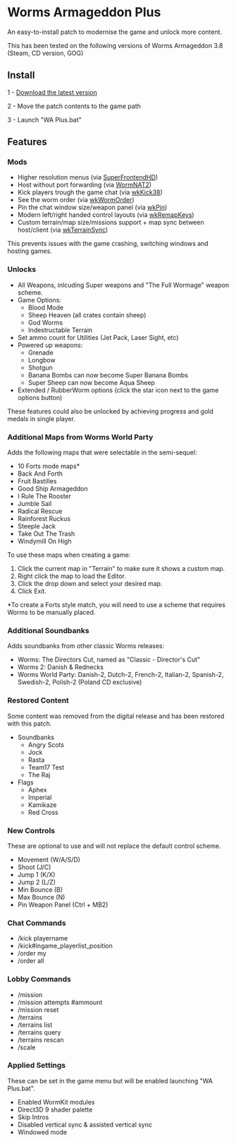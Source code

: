 # Worms Armageddon Plus
An easy-to-install patch to modernise the game and unlock more content.

This has been tested on the following versions of Worms Armageddon
 3.8 (Steam, CD version, GOG)


## Install
 1 - [Download the latest version](https://github.com/M4RCK5/WA-Plus-Batch/archive/refs/heads/master.zip)

 2 - Move the patch contents to the game path

 3 - Launch "WA Plus.bat"

## Features

### Mods
 - Higher resolution menus (via [SuperFrontendHD](https://worms2d.info/SuperFrontendHD))
 - Host without port forwarding (via [WormNAT2](https://worms2d.info/WormNAT2))
 - Kick players trough the game chat (via [wkKick38](https://worms2d.info/WkKick38))
 - See the worm order (via [wkWormOrder](https://worms2d.info/WkWormOrder))
 - Pin the chat window size/weapon panel (via [wkPin](https://worms2d.info/WkPin))
 - Modern left/right handed control layouts (via [wkRemapKeys](https://worms2d.info/WkRemapKeys))
 - Custom terrain/map size/missions support + map sync between host/client (via [wkTerrainSync](https://worms2d.info/WkTerrainSync))

This prevents issues with the game crashing, switching windows and hosting games.

### Unlocks
 - All Weapons, inlcuding Super weapons and "The Full Wormage" weapon scheme.
 - Game Options:
 	- Blood Mode
 	- Sheep Heaven (all crates contain sheep)
 	- God Worms
 	- Indestructable Terrain
 - Set ammo count for Utilities (Jet Pack, Laser Sight, etc)
 - Powered up weapons:
 	- Grenade
 	- Longbow
 	- Shotgun 
 	- Banana Bombs can now become Super Banana Bombs 
 	- Super Sheep can now become Aqua Sheep
 - Extended / RubberWorm options (click the star icon next to the game options button)

These features could also be unlocked by achieving progress and gold medals in single player.

### Additional Maps from Worms World Party
Adds the following maps that were selectable in the semi-sequel:
 - 10 Forts mode maps*
 - Back And Forth
 - Fruit Bastilles
 - Good Ship Armageddon
 - I Rule The Rooster
 - Jumble Sail
 - Radical Rescue
 - Rainforest Ruckus
 - Steeple Jack
 - Take Out The Trash
 - Windymill On High

To use these maps when creating a game:
1. Click the current map in "Terrain" to make sure it shows a custom map.
2. Right click the map to load the Editor.
3. Click the drop down and select your desired map.
4. Click Exit.

*To create a Forts style match, you will need to use a scheme that requires Worms to be manually placed.

### Additional Soundbanks
Adds soundbanks from other classic Worms releases:
 - Worms: The Directors Cut, named as "Classic - Director's Cut"
 - Worms 2: Danish & Rednecks
 - Worms World Party: Danish-2, Dutch-2, French-2, Italian-2, Spanish-2, Swedish-2, Polish-2 (Poland CD exclusive)
 
### Restored Content
Some content was removed from the digital release and has been restored with this patch.
 - Soundbanks
 	- Angry Scots
	- Jock
	- Rasta
	- Team17 Test
	- The Raj
- Flags
	- Aphex
	- Imperial
	- Kamikaze
	- Red Cross

### New Controls
These are optional to use and will not replace the default control scheme.
 - Movement (W/A/S/D)
 - Shoot (J/C)
 - Jump 1 (K/X)
 - Jump 2 (L/Z)
 - Min Bounce (B)
 - Max Bounce (N)
 - Pin Weapon Panel (Ctrl + MB2)

### Chat Commands
 - /kick playername
 - /kick#ingame_playerlist_position
 - /order my
 - /order all

### Lobby Commands
 - /mission
 - /mission attempts #ammount
 - /mission reset
 - /terrains
 - /terrains list
 - /terrains query
 - /terrains rescan
 - /scale

### Applied Settings
These can be set in the game menu but will be enabled launching "WA Plus.bat".
 - Enabled WormKit modules
 - Direct3D 9 shader palette
 - Skip Intros
 - Disabled vertical sync & assisted vertical sync
 - Windowed mode
